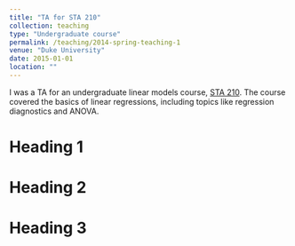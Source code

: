 ```yaml
---
title: "TA for STA 210"
collection: teaching
type: "Undergraduate course"
permalink: /teaching/2014-spring-teaching-1
venue: "Duke University"
date: 2015-01-01
location: ""
---
```


I was a TA for an undergraduate linear models course, [STA 210](http://stat.duke.edu/courses/STA210). The course covered the basics of linear regressions, including topics like regression diagnostics and ANOVA. 

Heading 1
======

Heading 2
======

Heading 3
======
